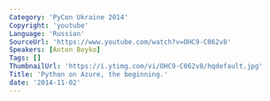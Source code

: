 ```yaml
---
Category: 'PyCon Ukraine 2014'
Copyright: 'youtube'
Language: 'Russian'
SourceUrl: 'https://www.youtube.com/watch?v=OHC9-C062v8'
Speakers: [Anton Boyko]
Tags: []
ThumbnailUrl: 'https://i.ytimg.com/vi/OHC9-C062v8/hqdefault.jpg'
Title: 'Python on Azure, the beginning.'
date: '2014-11-02'
---
```


